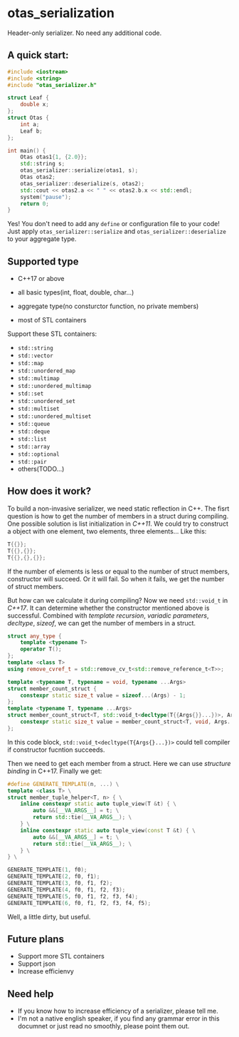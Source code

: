 # otas_serialization

Header-only serializer. No need any additional code. 

## A quick start:
```cpp
#include <iostream>
#include <string>
#include "otas_serializer.h"

struct Leaf {
    double x;
};
struct Otas {
    int a;
    Leaf b;
};

int main() {
    Otas otas1{1, {2.0}};
    std::string s;
    otas_serializer::serialize(otas1, s);
    Otas otas2;
    otas_serializer::deserialize(s, otas2);
    std::cout << otas2.a << " " << otas2.b.x << std::endl;
    system("pause");
    return 0;
}
```

Yes! You don't need to add any `define` or configuration file to your code! Just apply `otas_serializer::serialize` and `otas_serializer::deserialize` to your aggregate type.

## Supported type
- C++17 or above

- all basic types(int, float, double, char...)
- aggregate type(no consturctor function, no private members)
- most of STL containers

Support these STL containers:
- `std::string`
- `std::vector`
- `std::map`
- `std::unordered_map`
- `std::multimap`
- `std::unordered_multimap`
- `std::set`
- `std::unordered_set`
- `std::multiset`
- `std::unordered_multiset`
- `std::queue`
- `std::deque`
- `std::list`
- `std::array`
- `std::optional`
- `std::pair`
- others(TODO...)

## How does it work?
To build a non-invasive serializer, we need static reflection in C++. The fisrt question is how to get the number of members in a struct during compiling. One possible solution is list initialization in *C++11*. We could try to construct a object with one element, two elements, three elements... Like this:
```cpp
T{{}};
T{{},{}};
T{{},{},{}};
```
If the number of elements is less or equal to the number of struct members, constructor will succeed. Or it will fail. So when it fails, we get the number of struct members.

But how can we calculate it during compiling? Now we need `std::void_t` in *C++17*. It can determine whether the constructor mentioned above is successful. Combined with *template recursion*, *variadic parameters*, *decltype*, *sizeof*, we can get the number of members in a struct.

```cpp
struct any_type {
    template <typename T>
    operator T();
};
template <class T>
using remove_cvref_t = std::remove_cv_t<std::remove_reference_t<T>>;

template <typename T, typename = void, typename ...Args>
struct member_count_struct {
    constexpr static size_t value = sizeof...(Args) - 1;
};
template <typename T, typename ...Args>
struct member_count_struct<T, std::void_t<decltype(T{{Args{}}...})>, Args...> {
    constexpr static size_t value = member_count_struct<T, void, Args..., any_type>::value;
};
```
In this code block, `std::void_t<decltype(T{Args{}...})>` could tell compiler if constructor fucntion succeeds. 

Then we need to get each member from a struct. Here we can use *structure binding* in C++17. Finally we get:
```cpp
#define GENERATE_TEMPLATE(n, ...) \
template <class T> \
struct member_tuple_helper<T, n> { \
    inline constexpr static auto tuple_view(T &t) { \
        auto &&[__VA_ARGS__] = t; \
        return std::tie(__VA_ARGS__); \
    } \
    inline constexpr static auto tuple_view(const T &t) { \
        auto &&[__VA_ARGS__] = t; \
        return std::tie(__VA_ARGS__); \
    } \
} \

GENERATE_TEMPLATE(1, f0);
GENERATE_TEMPLATE(2, f0, f1);
GENERATE_TEMPLATE(3, f0, f1, f2);
GENERATE_TEMPLATE(4, f0, f1, f2, f3);
GENERATE_TEMPLATE(5, f0, f1, f2, f3, f4);
GENERATE_TEMPLATE(6, f0, f1, f2, f3, f4, f5);
```
Well, a little dirty, but useful.

## Future plans
- Support more STL containers
- Support json
- Increase efficienvy

## Need help
- If you know how to increase efficiency of a serializer, please tell me.
- I'm not a native english speaker, if you find any grammar error in this documnet or just read no smoothly, please point them out.

